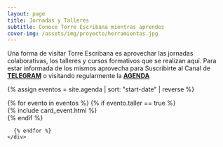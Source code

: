 ```yaml
---
layout: page
title: Jornadas y Talleres
subtitle: Conoce Torre Escribana mientras aprendes
cover-img: /assets/img/proyecto/herramientas.jpg
---
```



Una forma de visitar Torre Escribana es aprovechar las jornadas colaborativas, los talleres y cursos formativos que se realizan aquí. Para estar informada de los mismos aprovecha para Suscribirte al Canal de **[TELEGRAM](https://t.me/torreescribana)** o visitando regularmente la **[AGENDA](/agenda/)**




{% assign eventos = site.agenda | sort: "start-date" | reverse  %}
<section>
  <div class="container-fluid">
    <div class="row row-centered">
      {% for evento in eventos %}
        <!-- ESTE IF HACE QUE SÓLO SALGAN LOS EVENTOS QUE TIENEN TALLER=TRUE -->
      {% if evento.taller == true %} 
      <div class="col-10 col-lg-6 wow bounceIn">
        {% include card_event.html %}
      </div>
      {% endif %}
      
      
      {% endfor %}
    </div>
  </div>
</section>




